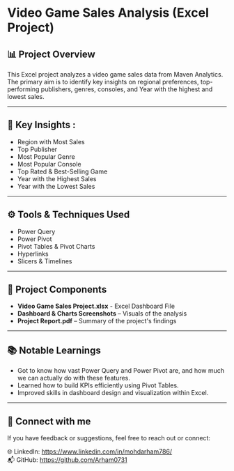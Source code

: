 # Video Game Sales Analysis (Excel Project)

## 📊 Project Overview

This Excel project analyzes a video game sales data from Maven Analytics. The primary aim is to identify key insights on regional preferences, top-performing publishers, genres, consoles, and Year with the highest and lowest sales.

---

## 🔑 Key Insights :

- Region with Most Sales  
- Top Publisher  
- Most Popular Genre  
- Most Popular Console  
- Top Rated & Best-Selling Game  
- Year with the Highest Sales  
- Year with the Lowest Sales  

---

## ⚙️ Tools & Techniques Used

- Power Query  
- Power Pivot  
- Pivot Tables & Pivot Charts  
- Hyperlinks  
- Slicers & Timelines  

---

## 📂 Project Components

- **Video Game Sales Project.xlsx** - Excel Dashboard File  
- **Dashboard & Charts Screenshots** – Visuals of the analysis  
- **Project Report.pdf** – Summary of the project's findings  

---

## 📚 Notable Learnings

- Got to know how vast Power Query and Power Pivot are, and how much we can actually do with these features.  
- Learned how to build KPIs efficiently using Pivot Tables.  
- Improved skills in dashboard design and visualization within Excel.  

---

## 🔗 Connect with me  

If you have feedback or suggestions, feel free to reach out or connect:  

🌐 LinkedIn: https://www.linkedin.com/in/mohdarham786/  
📬 GitHub: https://github.com/Arham0731  

